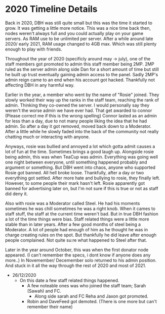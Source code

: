 # 2020 Timeline Details                                                    


Back in 2020, DBH was still quite small but this was the time it started to grow. It was getting a little more notice.
This was a nice time back then, nodes weren't always full and you could actually play on your game servers. As RAM use to be unlimited per server.
After a while around late 2020/ early 2021, RAM usage changed to 4GB max. Which was still plenty enough to play with friends.

Throughout the year of 2020 (specificly around may -> july), one of the staff members got promoted to admin this staff member being 2MP. 
2MP ruled as the server admin along side Dan for a short amount of time but still he built up trust
eventually gaining admin access to the panel.
Sadly 2MP's admin reign came to an end when his account got hacked. Thankfully not affecting DBH in any harmful way.

Earlier in the year, a member who went by the name of "Rosie" joined. They slowly worked their way up the ranks in the staff team, reaching the rank of admin. 
Thinking they co-owned the server. I would personally say they weren't the worse admin we have ever had. 
That get awarded to connor (Please correct me if this is the wrong spelling)
Connor lasted as an admin for less than a day, due to not many people liking the idea that he had admin. 
So after a day it got removed, moved back down to a Moderator.
After a little while he slowly faded into the back of the community not really chatting much or interacting with anyone.

Anyways, rosie was bullied and annoyed a lot which gotta admit causes a lot of fun at the time. Sometimes brings a good laugh up.
Alongside rosie being admin, this was when TeaCup was admin. Everything was going well one night between everyone, until something happened
probably and argument or something. But DBH went into chaos, anyone who supported Rosie got banned. All hell broke loose.
Thankfully, after a day or two everything got settled. After more hate and bullying to rosie, they finally left. However, to some people their mark hasn't left.
Rosie apparently got banned for advertising later on, but I'm not sure if this is true or not as staff did deny it. 

Also with rosie was a Moderator called Steel. He had his moments sometimes he was chill sometimes he was a right knob. 
When it cames to staff stuff, the staff at the current time weren't bad. But in true DBH fashion a lot of the time things were bias.
Staff related things were a little more stable than in later years.
After a few good months of steel being a Moderator. A lot of people had enough of him as he thought he was in charge creating rules on the spot. 
But thankfully he did leave after enough people complained. Not quite su:re what happened to Steel after that. 

Later in the year around October, this was when the first donator node appeared. (I can't remember the specs, i dont know if anyone does any more..)
In Novemember/ Decemember solo returned to his admin position. And stuck in it all the way through the rest of 2020 and most of 2021.

- 26/12/2020
    - On this date a few staff related things happened. 
       - A few noteable ones was who joined the staff team; Sarah (Sawah) and FC.
         - Along side sarah and FC Reha and Jaxon got promoted.
       - Robin and DaveFeed got demoted. (There is one more but can't remember their name)